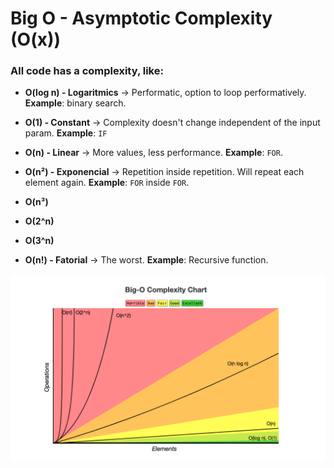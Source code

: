 # Big O - Asymptotic Complexity (O(x))

### All code has a complexity, like:

- **O(log n) - Logaritmics** → Performatic, option to loop performatively. **Example**: binary search.

- **O(1) - Constant** -> Complexity doesn't change independent of the input param. **Example**: `IF`

- **O(n) - Linear** → More values, less performance. **Example**: `FOR`.

- **O(n²) - Exponencial** → Repetition inside repetition. Will repeat each element again. **Example**: `FOR` inside `FOR`.

- **O(n³)**

- **O(2^n)**

- **O(3^n)**

- **O(n!) - Fatorial** -> The worst.  **Example**: Recursive function. 

![Complexity Chart](examples/big-o-example.png)
